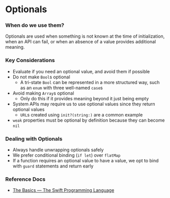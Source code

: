 # Optionals
### When do we use them?
Optionals are used when something is not known at the time of initialization, when an API can fail, or when an absence of a value provides additional meaning.

### Key Considerations
* Evaluate if you need an optional value, and avoid them if possible
* Do not make `Bool`s optional 
	*  A tri-state `Bool` can be represented in a more structured way, such as an `enum` with three well-named `case`s
* Avoid making `Array`s optional
	* Only do this if it provides meaning beyond it just being empty
* System APIs may require us to use optional values since they return optional values
	* `URL`s created using `init?(string:)` are a common example 
* `weak` properties must be optional by definition because they can become `nil`	

### Dealing with Optionals
* Always handle unwrapping optionals safely
* We prefer conditional binding (`if let`) over `flatMap`
* If a function requires an optional value to have a value, we opt to bind with `guard` statements and return early

### Reference Docs
* [The Basics — The Swift Programming Language](https://docs.swift.org/swift-book/LanguageGuide/TheBasics.html#ID330)
